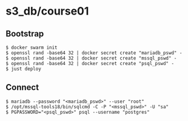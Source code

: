 # s3_db/course01

## Bootstrap

```shell
$ docker swarm init
$ openssl rand -base64 32 | docker secret create "mariadb_pswd" -
$ openssl rand -base64 32 | docker secret create "mssql_pswd" -
$ openssl rand -base64 32 | docker secret create "psql_pswd" -
$ just deploy
```

## Connect

```shell
$ mariadb --password "<mariadb_pswd>" --user "root"
$ /opt/mssql-tools18/bin/sqlcmd -C -P "<mssql_pswd>" -U "sa"
$ PGPASSWORD="<psql_pswd>" psql --username "postgres"
```
